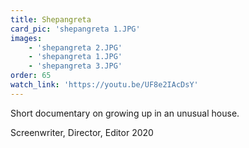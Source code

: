 ```yaml
---
title: Shepangreta
card_pic: 'shepangreta 1.JPG'
images:
    - 'shepangreta 2.JPG'
    - 'shepangreta 1.JPG'
    - 'shepangreta 3.JPG'
order: 65
watch_link: 'https://youtu.be/UF8e2IAcDsY'
---
```


Short documentary on growing up in an unusual house.

Screenwriter, Director, Editor 2020



